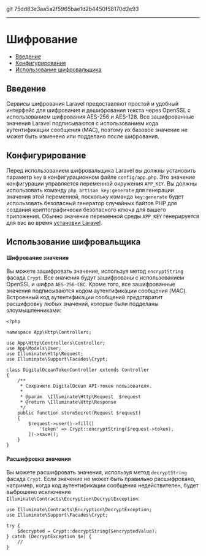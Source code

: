 git 75dd83e3aa5a2f5965bae1d2b4450f58170d2e93

---

# Шифрование

- [Введение](#introduction)
- [Конфигурирование](#configuration)
- [Использование шифровальщика](#using-the-encrypter)

<a name="introduction"></a>
## Введение

Сервисы шифрования Laravel предоставляют простой и удобный интерфейс для шифрования и дешифрования текста через OpenSSL с использованием шифрования AES-256 и AES-128. Все зашифрованные значения Laravel подписываются с использованием кода аутентификации сообщения (MAC), поэтому их базовое значение не может быть изменено или подделано после шифрования.

<a name="configuration"></a>
## Конфигурирование

Перед использованием шифровальщика Laravel вы должны установить параметр `key` в конфигурационном файле `config/app.php`. Это значение конфигурации управляется переменной окружения `APP_KEY`. Вы должны использовать команду `php artisan key:generate` для генерации значения этой переменной, поскольку команда `key:generate` будет использовать безопасный генератор случайных байтов PHP для создания криптографически безопасного ключа для вашего приложения. Обычно значение переменной среды `APP_KEY` генерируется для вас во время [установки Laravel](/docs/{{version}}/installation).

<a name="using-the-encrypter"></a>
## Использование шифровальщика

<a name="encrypting-a-value"></a>
#### Шифрование значения

Вы можете зашифровать значение, используя метод `encryptString` фасада `Crypt`. Все значения будут зашифрованы с использованием OpenSSL и шифра `AES-256-CBC`. Кроме того, все зашифрованные значения подписываются кодом аутентификации сообщения (MAC). Встроенный код аутентификации сообщений предотвратит расшифровку любых значений, которые были подделаны злоумышленниками:

    <?php

    namespace App\Http\Controllers;

    use App\Http\Controllers\Controller;
    use App\Models\User;
    use Illuminate\Http\Request;
    use Illuminate\Support\Facades\Crypt;

    class DigitalOceanTokenController extends Controller
    {
        /**
         * Сохраните DigitalOcean API-токен пользователя.
         *
         * @param  \Illuminate\Http\Request  $request
         * @return \Illuminate\Http\Response
         */
        public function storeSecret(Request $request)
        {
            $request->user()->fill([
                'token' => Crypt::encryptString($request->token),
            ])->save();
        }
    }

<a name="decrypting-a-value"></a>
#### Расшифровка значения

Вы можете расшифровать значения, используя метод `decryptString` фасада `Crypt`. Если значение не может быть правильно расшифровано, например, когда код аутентификации сообщения недействителен, будет выброшено исключение `Illuminate\Contracts\Encryption\DecryptException`:

    use Illuminate\Contracts\Encryption\DecryptException;
    use Illuminate\Support\Facades\Crypt;

    try {
        $decrypted = Crypt::decryptString($encryptedValue);
    } catch (DecryptException $e) {
        //
    }
